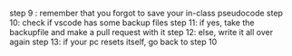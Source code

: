 step 9 : remember that you forgot to save your in-class pseudocode
step 10: check if vscode has some backup files
step 11: if yes, take the backupfile and make a pull request with it
step 12: else, write it all over again
step 13: if your pc resets itself, go back to step 10